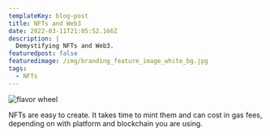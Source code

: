 ```yaml
---
templateKey: blog-post
title: NFTs and Web3
date: 2022-03-11T21:05:52.166Z
description: |
  Demystifying NFTs and Web3.
featuredpost: false
featuredimage: /img/branding_feature_image_white_bg.jpg
tags:
  - NFTs
---
```

![flavor wheel](/img/branding_feature_image_white_bg.jpg)

NFTs are easy to create. It takes time to mint them and can cost in gas fees, depending on with platform and blockchain you are using.